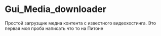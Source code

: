 # Gui_Media_downloader
Простой загрузщик медиа контента с известного видеохостинга.
Это первая моя проба написать что то на Питоне
